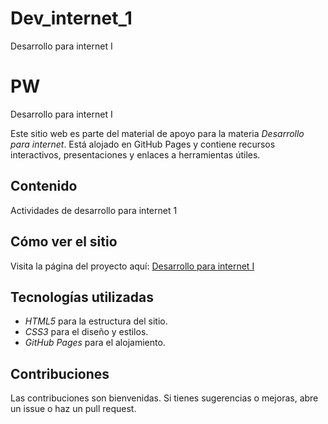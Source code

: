# Dev_internet_1
Desarrollo para internet I

# PW
Desarrollo para internet I

Este sitio web es parte del material de apoyo para la materia *Desarrollo para internet*. Está alojado en GitHub Pages y contiene recursos interactivos, presentaciones y enlaces a herramientas útiles.


## Contenido
Actividades de desarrollo para internet 1

## Cómo ver el sitio
Visita la página del proyecto aquí: [Desarrollo para internet I](https://islas06.github.io/Dev_internet_1/)

## Tecnologías utilizadas
- *HTML5* para la estructura del sitio.
- *CSS3* para el diseño y estilos.
- *GitHub Pages* para el alojamiento.

## Contribuciones
Las contribuciones son bienvenidas. Si tienes sugerencias o mejoras, abre un issue o haz un pull request.
